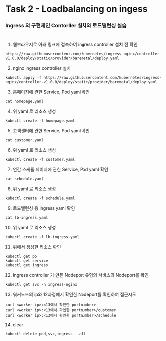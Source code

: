 # Task 2 - Loadbalancing on ingess

### Ingress 의 구현체인 Contorller 설치와 로드밸런싱 실습
#

1. 웹브라우저로 아래 링크에 접속하여 ingress controller 설치 전 확인
```
https://raw.githubusercontent.com/kubernetes/ingress-nginx/controller-v1.0.0/deploy/static/provider/baremetal/deploy.yaml
```

2. nginx ingress controller 설치
```
kubectl apply -f https://raw.githubusercontent.com/kubernetes/ingress-nginx/controller-v1.0.0/deploy/static/provider/baremetal/deploy.yaml
```  

3. 홈페이지에 관한 Service, Pod yaml 확인
```
cat homepage.yaml
```

4. 위 yaml 로 리소스 생성
```
kubectl create -f homepage.yaml
```

5. 고객센터에 관한 Service, Pod yaml 확인
```
cat customer.yaml
```

6. 위 yaml 로 리소스 생성
```
kubectl create -f customer.yaml
```

7. 연간 스케쥴 페이지에 관한 Service, Pod yaml 확인
```
cat schedule.yaml
```

8. 위 yaml 로 리소스 생성
```
kubectl create -f schedule.yaml
```

9. 로드밸런싱 용 ingress yaml 확인
```
cat lb-ingress.yaml
```

10. 위 yaml 로 리소스 생성
```
kubectl create -f lb-ingress.yaml
```

11. 위에서 생성한 리소스 확인
```
kubectl get po
kubectl get service
kubectl get ingress
```

12. ingress controller 가 만든 Nodeport 유형의 서비스의 Nodeport를 확인
```
kubectl get svc -n ingress-nginx
```

13. 워커노드의 ip와 12과정에서 확인한 Nodeport를 확인하여 접근시도
```
curl <worker ip>:<13에서 확인한 portnumber>
curl <worker ip>:<13에서 확인한 portnumber>/customer
curl <worker ip>:<13에서 확인한 portnumber>/schedule
```

14. clear
```
kubectl delete pod,svc,ingress --all
```
